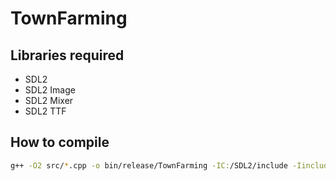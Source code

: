 # TownFarming

## Libraries required
- SDL2
- SDL2 Image
- SDL2 Mixer
- SDL2 TTF

## How to compile
```bash
g++ -O2 src/*.cpp -o bin/release/TownFarming -IC:/SDL2/include -Iinclude -LC:/SDL2/lib -w -lmingw32 -lSDL2main -lSDL2 -lSDL2_image -lSDL2_mixer -mwindows
```